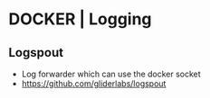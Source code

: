 # DOCKER \| Logging

## Logspout 

* Log forwarder which can use the docker socket
* https://github.com/gliderlabs/logspout



